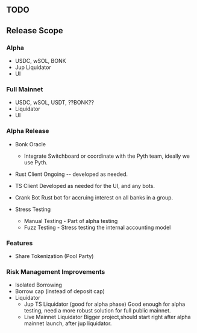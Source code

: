 ## TODO

## Release Scope

### Alpha

* USDC, wSOL, BONK
* Jup Liquidator
* UI

### Full Mainnet

* USDC, wSOL, USDT, ??BONK??
* Liquidator
* UI

### Alpha Release

* Bonk Oracle
  * Integrate Switchboard or coordinate with the Pyth team, ideally we use Pyth.
* Rust Client
    Ongoing -- developed as needed.
* TS Client
    Developed as needed for the UI, and any bots.
* Crank Bot
    Rust bot for accruing interest on all banks in a group.

* Stress Testing
  * Manual Testing - Part of alpha testing
  * Fuzz Testing - Stress testing the internal accounting model

### Features

* Share Tokenization (Pool Party)

### Risk Management Improvements

* Isolated Borrowing
* Borrow cap (instead of deposit cap)
* Liquidator
  * Jup TS Liquidator (good for alpha phase)
        Good enough for alpha testing, need a more robust solution for full public mainnet.
  * Live Mainnet Liquidator
        Bigger project,should start right after alpha mainnet launch, after jup liquidator.
